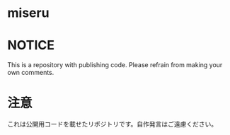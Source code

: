 # miseru

# NOTICE

This is a repository with publishing code. Please refrain from making your own comments.

# 注意
これは公開用コードを載せたリポジトリです。自作発言はご遠慮ください。